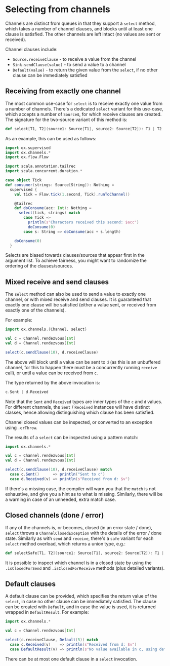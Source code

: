 # Selecting from channels

Channels are distinct from queues in that they support a `select` method, which takes a number of channel clauses, and
blocks until at least one clause is satisfied. The other channels are left intact (no values are sent or received).

Channel clauses include:

* `Source.receiveClause` - to receive a value from the channel
* `Sink.sendClause(value)` - to send a value to a channel
* `Default(value)` - to return the given value from the `select`, if no other clause can be immediately satisfied

## Receiving from exactly one channel

The most common use-case for `select` is to receive exactly one value from a number of channels. There's a dedicated
`select` variant for this use-case, which accepts a number of `Source`s, for which receive clauses are created. The
signature for the two-source variant of this method is:

```scala
def select[T1, T2](source1: Source[T1], source2: Source[T2]): T1 | T2
```

As an example, this can be used as follows:

```scala
import ox.supervised
import ox.channels.*
import ox.flow.Flow

import scala.annotation.tailrec
import scala.concurrent.duration.*

case object Tick
def consumer(strings: Source[String]): Nothing =
  supervised {
    val tick = Flow.tick(1.second, Tick).runToChannel()

    @tailrec
    def doConsume(acc: Int): Nothing =
      select(tick, strings) match
        case Tick =>
          println(s"Characters received this second: $acc")
          doConsume(0)
        case s: String => doConsume(acc + s.length)

    doConsume(0)
  }
```

Selects are biased towards clauses/sources that appear first in the argument list. To achieve fairness, you might want
to randomize the ordering of the clauses/sources.

## Mixed receive and send clauses

The `select` method can also be used to send a value to exactly one channel, or with mixed receive and send clauses.
It is guaranteed that exactly one clause will be satisfied (either a value sent, or received from exactly one of the
channels).

For example:

```scala
import ox.channels.{Channel, select}

val c = Channel.rendezvous[Int]
val d = Channel.rendezvous[Int]

select(c.sendClause(10), d.receiveClause)
```

The above will block until a value can be sent to `d` (as this is an unbuffered channel, for this to happen there must
be a concurrently running `receive` call), or until a value can be received from `c`.

The type returned by the above invocation is:

```scala
c.Sent | d.Received
```

Note that the `Sent` and `Received` types are inner types of the `c` and `d` values. For different channels, the
`Sent` / `Received` instances will have distinct classes, hence allowing distinguishing which clause has been satisfied.

Channel closed values can be inspected, or converted to an exception using `.orThrow`.

The results of a `select` can be inspected using a pattern match:

```scala
import ox.channels.*

val c = Channel.rendezvous[Int]
val d = Channel.rendezvous[Int]

select(c.sendClause(10), d.receiveClause) match
  case c.Sent()      => println("Sent to c")
  case d.Received(v) => println(s"Received from d: $v")
```

If there's a missing case, the compiler will warn you that the `match` is not exhaustive, and give you a hint as to
what is missing. Similarly, there will be a warning in case of an unneeded, extra match case.

## Closed channels (done / error)

If any of the channels is, or becomes, closed (in an error state / done), `select` throws a `ChannelClosedException` 
with the details of the error / done state. Similarly as with `send` and `receive`, there's a `safe` variant for each
`select` method overload, which returns a union type, e.g.:

```scala
def selectSafe[T1, T2](source1: Source[T1], source2: Source[T2]): T1 | T2 | ChannelClosed
```

It is possible to inspect which channel is in a closed state by using the `.isClosedForSend` and `.isClosedForReceive`
methods (plus detailed variants).

## Default clauses

A default clause can be provided, which specifies the return value of the `select`, in case no other clause can be
immediately satisfied. The clause can be created with `Default`, and in case the value is used, it is returned wrapped
in `DefaultResult`. For example:

```scala
import ox.channels.*

val c = Channel.rendezvous[Int]

select(c.receiveClause, Default(5)) match
  case c.Received(v)    => println(s"Received from d: $v")
  case DefaultResult(v) => println(s"No value available in c, using default: $v")
```

There can be at most one default clause in a `select` invocation.
